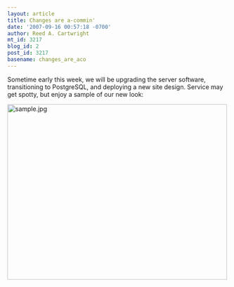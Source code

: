```yaml
---
layout: article
title: Changes are a-commin'
date: '2007-09-16 00:57:18 -0700'
author: Reed A. Cartwright
mt_id: 3217
blog_id: 2
post_id: 3217
basename: changes_are_aco
---
```

Sometime early this week, we will be upgrading the server software, transitioning to PostgreSQL, and deploying a new site design.  Service may get spotty, but enjoy a sample of our new look:

<img src="/PT/uploads/2007/sample.jpg" alt="sample.jpg" width="500" height="400" />
